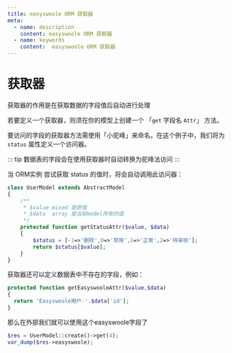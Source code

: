 ```yaml
---
title: easyswoole ORM 获取器
meta:
  - name: description
    content: easyswoole ORM 获取器
  - name: keywords
    content:  easyswoole ORM 获取器
---
```


# 获取器

获取器的作用是在获取数据的字段值后自动进行处理

若要定义一个获取器，则须在你的模型上创建一个 「`get` 字段名 `Attr`」 方法。

要访问的字段的获取器方法需使用「小驼峰」来命名。在这个例子中，我们将为 `status` 属性定义一个访问器。

::: tip
数据表的字段会在使用获取器时自动转换为驼峰法访问
:::

当 ORM实例 尝试获取 status 的值时，将会自动调用此访问器：
```php
class UserModel extends AbstractModel
{ 
    /**
     * $value mixed 是原值
     * $data  array 是当前model所有的值 
     */
    protected function getStatusAttr($value, $data)
    {
        $status = [-1=>'删除',0=>'禁用',1=>'正常',2=>'待审核'];
        return $status[$value];
    }
}
```

获取器还可以定义数据表中不存在的字段，例如：
```php
protected function getEasyswooleAttr($value,$data)
{
  return 'Easyswoole用户-'.$data['id'];
}
```
那么在外部我们就可以使用这个easyswoole字段了
```php
$res = UserModel::create()->get(4);
var_dump($res->easyswoole);
```


